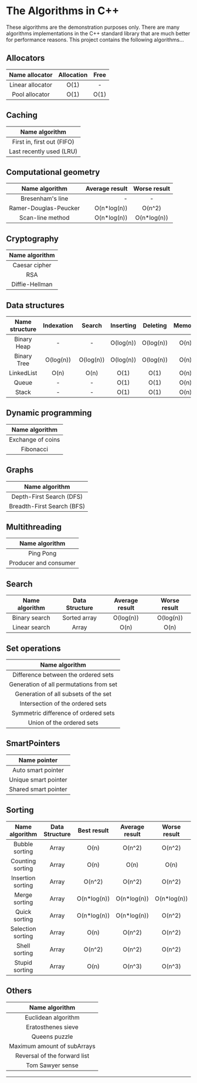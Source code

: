 # The Algorithms in C++

These algorithms are the demonstration purposes only. There are
many algorithms implementations in the C++ standard
library that are much better for performance reasons. This
project contains the following algorithms...

## Allocators

|  Name allocator  | Allocation | Free |
|:----------------:|:----------:|:----:|
| Linear allocator |    O(1)    |  -   |
|  Pool allocator  |    O(1)    | O(1) |

## Caching

|       Name algorithm       |
|:--------------------------:|
| First in, first out (FIFO) |
|  Last recently used (LRU)  |

## Computational geometry

|    Name algorithm     | Average result | Worse result |
|:---------------------:|---------------:|:------------:|
|   Bresenham's line    |              - |      -       |
| Ramer-Douglas-Peucker |    O(n*log(n)) |    O(n^2)    |
|   Scan-line method    |    O(n*log(n)) | O(n*log(n))  |

## Cryptography

| Name algorithm |
|:--------------:|
| Caesar cipher  |
|      RSA       |
| Diffie-Hellman |

## Data structures

| Name structure | Indexation |  Search   | Inserting | Deleting  | Memory |
|:--------------:|:----------:|:---------:|:---------:|:---------:|:------:|
|  Binary Heap   |     -      |     -     | O(log(n)) | O(log(n)) |  O(n)  |
|  Binary Tree   | O(log(n))  | O(log(n)) | O(log(n)) | O(log(n)) |  O(n)  |
|   LinkedList   |    O(n)    |   O(n)    |   O(1)    |   O(1)    |  O(n)  |
|     Queue      |     -      |     -     |   O(1)    |   O(1)    |  O(n)  |
|     Stack      |     -      |     -     |   O(1)    |   O(1)    |  O(n)  |

## Dynamic programming

|  Name algorithm   |
|:-----------------:|
| Exchange of coins |
|     Fibonacci     |

## Graphs

|       Name algorithm       |
|:--------------------------:|
|  Depth-First Search (DFS)  |
| Breadth-First Search (BFS) |

## Multithreading

|    Name algorithm     |
|:---------------------:|
|       Ping Pong       |
| Producer and consumer |

## Search

| Name algorithm | Data Structure | Average result | Worse result |
|:--------------:|:--------------:|:--------------:|:------------:|
| Binary search  |  Sorted array  |   O(log(n))    |  O(log(n))   |
| Linear search  |     Array      |      O(n)      |     O(n)     |

## Set operations

|             Name algorithm              |
|:---------------------------------------:|
|   Difference between the ordered sets   |
| Generation of all permutations from set |
|  Generation of all subsets of the set   |
|    Intersection of the ordered sets     |
|  Symmetric difference of ordered sets   |
|        Union of the ordered sets        |

## SmartPointers

|     Name pointer     |
|:--------------------:|
|  Auto smart pointer  |
| Unique smart pointer |
| Shared smart pointer |

## Sorting

|  Name algorithm   | Data Structure | Best result | Average result | Worse result |
|:-----------------:|:--------------:|:-----------:|:--------------:|:------------:|
|  Bubble sorting   |     Array      |    O(n)     |     O(n^2)     |    O(n^2)    |
| Counting sorting  |     Array      |    O(n)     |      O(n)      |     O(n)     |
| Insertion sorting |     Array      |   O(n^2)    |     O(n^2)     |    O(n^2)    |
|   Merge sorting   |     Array      | O(n*log(n)) |  O(n*log(n))   | O(n*log(n))  |
|   Quick sorting   |     Array      | O(n*log(n)) |  O(n*log(n))   |    O(n^2)    |
| Selection sorting |     Array      |    O(n)     |     O(n^2)     |    O(n^2)    |
|   Shell sorting   |     Array      |   O(n^2)    |     O(n^2)     |    O(n^2)    |
|  Stupid sorting   |     Array      |    O(n)     |     O(n^3)     |    O(n^3)    |

## Others

|        Name algorithm        |
|:----------------------------:|
|     Euclidean algorithm      |
|      Eratosthenes sieve      |
|        Queens puzzle         |
| Maximum amount of subArrays  |
| Reversal of the forward list |
|       Tom Sawyer sense       |

---
